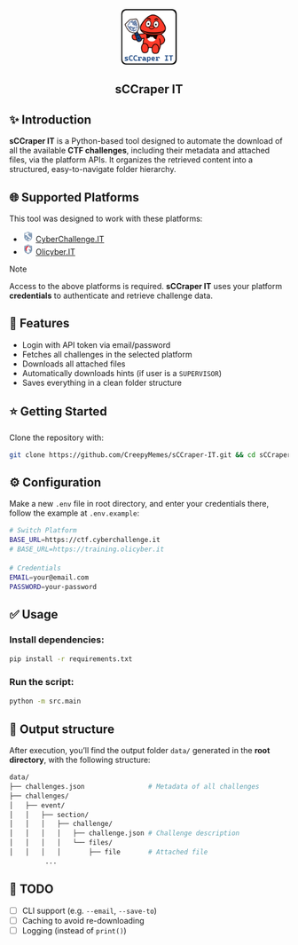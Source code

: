 <div align="center"><img src="assets/sCCraper-IT-logo.png" height="100px" alt="sCCraper-IT logo"></div>

<h2 align="center">sCCraper IT</h2>

## ✨ Introduction

**sCCraper IT** is a Python-based tool designed to automate the download of all the available **CTF challenges**, including their metadata and attached files, via the platform APIs. It organizes the retrieved content into a structured, easy-to-navigate folder hierarchy.

## 🌐 Supported Platforms

This tool was designed to work with these platforms:

- <img src="assets/cyberchallenge-logo.png" height="20px" alt="CyberChallenge.IT logo"> [CyberChallenge.IT](https://cyberchallenge.it)
- <img src="assets/olicyber-logo.png" height="20px" alt="Olicyber.IT logo"> [Olicyber.IT](https://training.olicyber.it)

> [!NOTE]  
> Access to the above platforms is required. **sCCraper IT** uses your platform **credentials** to authenticate and retrieve challenge data.

## 🚀 Features

- Login with API token via email/password
- Fetches all challenges in the selected platform
- Downloads all attached files
- Automatically downloads hints (if user is a `SUPERVISOR`)
- Saves everything in a clean folder structure

## ⭐ Getting Started

Clone the repository with:

```bash
git clone https://github.com/CreepyMemes/sCCraper-IT.git && cd sCCraper-IT
```

## ⚙️ Configuration

Make a new `.env` file in root directory, and enter your credentials there, follow the example at  `.env.example`:

```bash
# Switch Platform
BASE_URL=https://ctf.cyberchallenge.it
# BASE_URL=https://training.olicyber.it

# Credentials
EMAIL=your@email.com
PASSWORD=your-password
```

## ✅ Usage

### Install dependencies:

```bash
pip install -r requirements.txt
```

### Run the script:

```bash
python -m src.main
```

## 📂 Output structure

After execution, you’ll find the output folder `data/` generated in the **root directory**, with the following structure:

```bash
data/
├── challenges.json                # Metadata of all challenges
├── challenges/
│   ├── event/
│   │   ├── section/
│   │   │   ├── challenge/
│   │   │   │   ├── challenge.json # Challenge description
│   │   │   │   └── files/
│   │   │   │       ├── file       # Attached file
         ...
```

## 📌 TODO

- [ ] CLI support (e.g. `--email`, `--save-to`)
- [ ] Caching to avoid re-downloading
- [ ] Logging (instead of `print()`)
